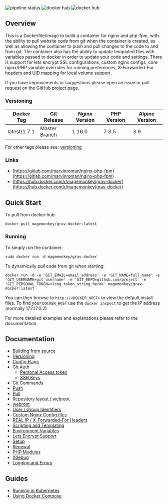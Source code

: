 ![pipeline status](https://gitlab.com/marvinroman/nginx-php-fpm/badges/master/pipeline.svg)
![docker hub](https://img.shields.io/docker/pulls/richarvey/nginx-php-fpm.svg?style=flat-square)
![docker hub](https://img.shields.io/docker/stars/richarvey/nginx-php-fpm.svg?style=flat-square)

## Overview
This is a Dockerfile/image to build a container for nginx and php-fpm, with the ability to pull website code from git when the container is created, as well as allowing the container to push and pull changes to the code to and from git. The container also has the ability to update templated files with variables passed to docker in order to update your code and settings. There is support for lets encrypt SSL configurations, custom nginx configs, core nginx/PHP variable overrides for running preferences, X-Forwarded-For headers and UID mapping for local volume support.

If you have improvements or suggestions please open an issue or pull request on the GitHub project page.

### Versioning
| Docker Tag | Git Release | Nginx Version | PHP Version | Alpine Version |
|-----|-------|-----|--------|--------|
| latest/1.7.1 | Master Branch |1.16.0 | 7.3.5 | 3.9 |

For other tags please see: [versioning](https://gitlab.com/marvinroman/nginx-php-fpm/blob/master/docs/versioning.md)

### Links
- [https://gitlab.com/marvinroman/nginx-php-fpm](https://gitlab.com/marvinroman/nginx-php-fpm)
- [https://hub.docker.com/r/magemonkey/grav-docker](https://hub.docker.com/r/magemonkey/grav-docker)

## Quick Start
To pull from docker hub:
```
docker pull magemonkey/grav-docker:latest
```
### Running
To simply run the container:
```
sudo docker run -d magemonkey/grav-docker
```
To dynamically pull code from git when starting:
```
docker run -d -e 'GIT_EMAIL=email_address' -e 'GIT_NAME=full_name' -e 'GIT_USERNAME=git_username' -e 'GIT_REPO=github.com/project' -e 'GIT_PERSONAL_TOKEN=<long_token_string_here>' magemonkey/grav-docker:latest
```

You can then browse to ```http://<DOCKER_HOST>``` to view the default install files. To find your ```DOCKER_HOST``` use the ```docker inspect``` to get the IP address (normally 172.17.0.2)

For more detailed examples and explanations please refer to the documentation.
## Documentation

- [Building from source](https://gitlab.com/marvinroman/nginx-php-fpm/blob/master/docs/building.md)
- [Versioning](https://gitlab.com/marvinroman/nginx-php-fpm/blob/master/docs/versioning.md)
- [Config Flags](https://gitlab.com/marvinroman/nginx-php-fpm/blob/master/docs/config_flags.md)
- [Git Auth](https://gitlab.com/marvinroman/nginx-php-fpm/blob/master/docs/git_auth.md)
  - [Personal Access token](https://gitlab.com/marvinroman/nginx-php-fpm/blob/master/docs/git_auth.md#personal-access-token)
  - [SSH Keys](https://gitlab.com/marvinroman/nginx-php-fpm/blob/master/docs/git_auth.md#ssh-keys)
- [Git Commands](https://gitlab.com/marvinroman/nginx-php-fpm/blob/master/docs/git_commands.md)
 - [Push](https://gitlab.com/marvinroman/nginx-php-fpm/blob/master/docs/git_commands.md#push-code-to-git)
 - [Pull](https://gitlab.com/marvinroman/nginx-php-fpm/blob/master/docs/git_commands.md#pull-code-from-git-refresh)
- [Repository layout / webroot](https://gitlab.com/marvinroman/nginx-php-fpm/blob/master/docs/repo_layout.md)
 - [webroot](https://gitlab.com/marvinroman/nginx-php-fpm/blob/master/docs/repo_layout.md#src--webroot)
- [User / Group Identifiers](https://gitlab.com/marvinroman/nginx-php-fpm/blob/master/docs/UID_GID_Mapping.md)
- [Custom Nginx Config files](https://gitlab.com/marvinroman/nginx-php-fpm/blob/master/docs/nginx_configs.md)
 - [REAL IP / X-Forwarded-For Headers](https://gitlab.com/marvinroman/nginx-php-fpm/blob/master/docs/nginx_configs.md#real-ip--x-forwarded-for-headers)
- [Scripting and Templating](https://gitlab.com/marvinroman/nginx-php-fpm/blob/master/docs/scripting_templating.md)
 - [Environment Variables](https://gitlab.com/marvinroman/nginx-php-fpm/blob/master/docs/scripting_templating.md#using-environment-variables--templating)
- [Lets Encrypt Support](https://gitlab.com/marvinroman/nginx-php-fpm/blob/master/docs/lets_encrypt.md)
 - [Setup](https://gitlab.com/marvinroman/nginx-php-fpm/blob/master/docs/lets_encrypt.md#setup)
 - [Renewal](https://gitlab.com/marvinroman/nginx-php-fpm/blob/master/docs/lets_encrypt.md#renewal)
- [PHP Modules](https://gitlab.com/marvinroman/nginx-php-fpm/blob/master/docs/php_modules.md)
- [Xdebug](https://gitlab.com/marvinroman/nginx-php-fpm/blob/master/docs/xdebug.md)
- [Logging and Errors](https://gitlab.com/marvinroman/nginx-php-fpm/blob/master/docs/logs.md)

## Guides
- [Running in Kubernetes](https://gitlab.com/marvinroman/nginx-php-fpm/blob/master/docs/guides/kubernetes.md)
- [Using Docker Compose](https://gitlab.com/marvinroman/nginx-php-fpm/blob/master/docs/guides/docker_compose.md)
